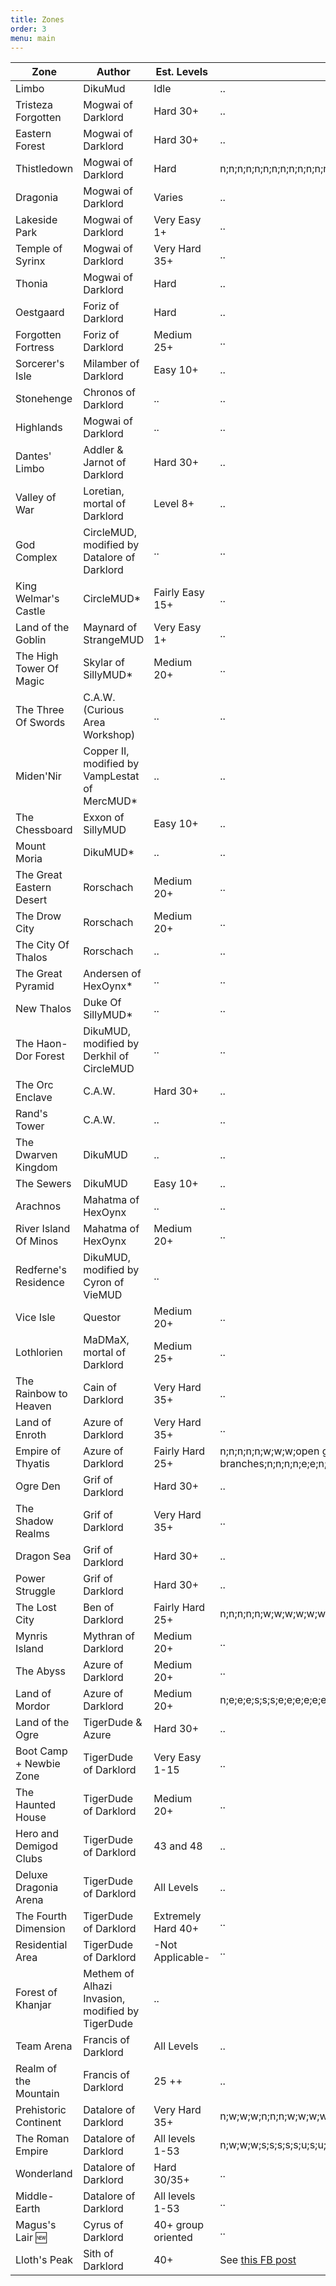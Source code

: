 ```yaml
---
title: Zones
order: 3
menu: main
---
```


| Zone | Author | Est. Levels | Directions |
|------|--------|-------------|------------|
| Limbo | DikuMud | Idle | .. |
| Tristeza Forgotten | Mogwai of Darklord | Hard 30+ | .. |
| Eastern Forest | Mogwai of Darklord | Hard 30+ | .. |
| Thistledown | Mogwai of Darklord | Hard | n;n;n;n;n;n;n;n;n;n;n;n;n;n;w;n;w;w;n;n;e;n;n;n;n;n;n;n;n |
| Dragonia | Mogwai of Darklord | Varies | .. |
| Lakeside Park | Mogwai of Darklord | Very Easy 1+ | .. |
| Temple of Syrinx | Mogwai of Darklord | Very Hard 35+ | .. |
| Thonia | Mogwai of Darklord | Hard | .. |
| Oestgaard | Foriz of Darklord | Hard | .. |
| Forgotten Fortress | Foriz of Darklord | Medium 25+ | .. |
| Sorcerer's Isle | Milamber of Darklord | Easy 10+ | .. |
| Stonehenge | Chronos of Darklord | .. | .. |
| Highlands | Mogwai of Darklord | .. | .. |
| Dantes' Limbo | Addler & Jarnot of Darklord | Hard 30+ | .. |
| Valley of War | Loretian, mortal of Darklord | Level 8+ | .. |
| God Complex | CircleMUD, modified by Datalore of Darklord | .. | .. |
| King Welmar's Castle | CircleMUD*| Fairly Easy 15+ | .. |
| Land of the Goblin | Maynard of StrangeMUD | Very Easy 1+ | .. |
| The High Tower Of Magic | Skylar of SillyMUD* | Medium 20+ | .. |
| The Three Of Swords | C.A.W. (Curious Area Workshop) | .. | .. |
| Miden'Nir | Copper II, modified by VampLestat of MercMUD* | .. | .. |
| The Chessboard | Exxon of SillyMUD | Easy 10+ | .. |
| Mount Moria | DikuMUD* | .. | .. |
| The Great Eastern Desert | Rorschach | Medium 20+ | .. |
| The Drow City | Rorschach | Medium 20+ | .. |
| The City Of Thalos | Rorschach | .. | .. |
| The Great Pyramid | Andersen of HexOynx* | .. | .. |
| New Thalos | Duke Of SillyMUD* | .. | .. |
| The Haon-Dor Forest | DikuMUD, modified by Derkhil of CircleMUD | .. | .. |
| The Orc Enclave | C.A.W. | Hard 30+ | .. |
| Rand's Tower | C.A.W. | .. | .. |
| The Dwarven Kingdom | DikuMUD | .. | .. |
| The Sewers | DikuMUD | Easy 10+ | .. |
| Arachnos | Mahatma of HexOynx | .. | .. |
| River Island Of Minos | Mahatma of HexOynx | Medium 20+ | .. |
| Redferne's Residence | DikuMUD, modified by Cyron of VieMUD | .. |
| Vice Isle | Questor | Medium 20+ | .. |
| Lothlorien | MaDMaX, mortal of Darklord | Medium 25+ | .. |
| The Rainbow to Heaven | Cain of Darklord | Very Hard 35+ | .. |
| Land of Enroth | Azure of Darklord | Very Hard 35+ | .. |
| Empire of Thyatis | Azure of Darklord | Fairly Hard 25+ | n;n;n;n;n;w;w;w;open gate;w;w;w;w;w;w;w;w;w;w;w;w;w;n;n;w;w;w;open branches;n;n;n;n;e;e;n;n;n;n |
| Ogre Den | Grif of Darklord | Hard 30+ | .. |
| The Shadow Realms | Grif of Darklord | Very Hard 35+ | .. |
| Dragon Sea | Grif of Darklord | Hard 30+ | .. |
| Power Struggle | Grif of Darklord | Hard 30+ | .. |
| The Lost City | Ben of Darklord | Fairly Hard 25+ | n;n;n;n;n;w;w;w;w;w;w;w;w;w;n;n;w;n;w;n;n;n;u;n;w;w;n |
| Mynris Island | Mythran of Darklord | Medium 20+ | .. |
| The Abyss | Azure of Darklord | Medium 20+ | .. |
| Land of Mordor | Azure of Darklord | Medium 20+ | n;e;e;e;s;s;s;e;e;e;e;e;e;e;n;n;e;e;e;e;e;e;n;n;n;n;e;e;e;e;s;e;s;e;s;e;s;e;s;e;s;e;e;e;u;e;s;s;s;s;s;s;s |
| Land of the Ogre | TigerDude & Azure | Hard 30+ | .. |
| Boot Camp + Newbie Zone | TigerDude of Darklord | Very Easy 1-15 | .. |
| The Haunted House | TigerDude of Darklord | Medium 20+ | .. |
| Hero and Demigod Clubs | TigerDude of Darklord | 43 and 48 | .. |
| Deluxe Dragonia Arena | TigerDude of Darklord | All Levels | .. |
| The Fourth Dimension | TigerDude of Darklord | Extremely Hard 40+ | .. |
| Residential Area | TigerDude of Darklord | -Not Applicable- | .. |
| Forest of Khanjar | Methem of Alhazi Invasion, modified by TigerDude | .. |
| Team Arena | Francis of Darklord | All Levels | .. |
| Realm of the Mountain | Francis of Darklord | 25 ++ | .. |
| Prehistoric Continent | Datalore of Darklord | Very Hard 35+ | n;w;w;w;n;n;n;w;w;w;w;w;w;w;w;w;w;w;w;w;s;w;w;s;s;w;s;w;w;w;n;w;n;n;n;e;e;n;n;n;n |
| The Roman Empire | Datalore of Darklord | All levels 1-53 | n;w;w;w;s;s;s;s;s;u;s;u;s;d;s;d;s |
| Wonderland | Datalore of Darklord | Hard 30/35+ | .. |
| Middle-Earth | Datalore of Darklord | All levels 1-53 | .. |
| Magus's Lair :new: | Cyrus of Darklord | 40+ group oriented | .. |
| Lloth's Peak | Sith of Darklord | 40+ | See [this FB post](https://www.facebook.com/groups/1971833113088195/1976306945974145/) |
